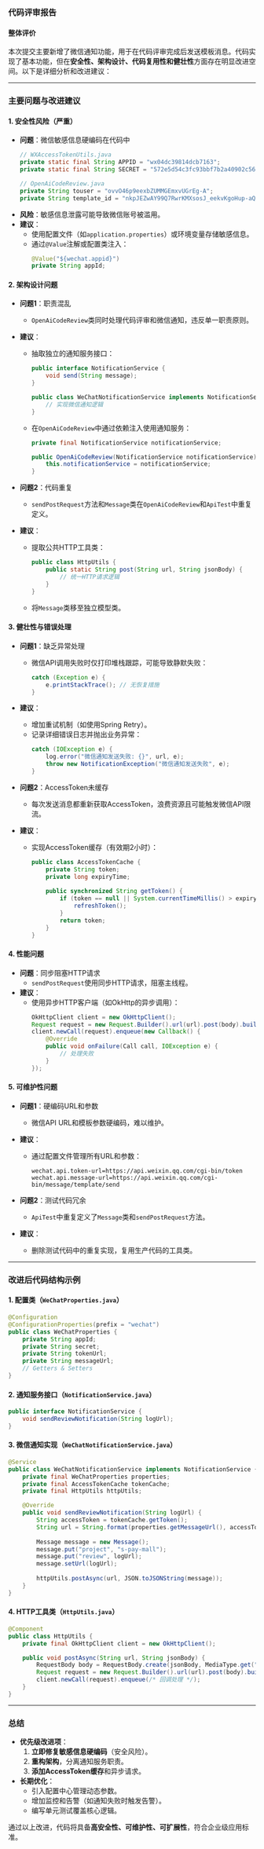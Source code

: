 ### 代码评审报告

#### **整体评价**
本次提交主要新增了微信通知功能，用于在代码评审完成后发送模板消息。代码实现了基本功能，但在**安全性、架构设计、代码复用性和健壮性**方面存在明显改进空间。以下是详细分析和改进建议：

---

### **主要问题与改进建议**

#### 1. **安全性风险（严重）**
   - **问题**：微信敏感信息硬编码在代码中
     ```java
     // WXAccessTokenUtils.java
     private static final String APPID = "wx04dc39814dcb7163";
     private static final String SECRET = "572e5d54c3fc93bbf7b2a40902c56278";
     
     // OpenAiCodeReview.java
     private String touser = "ovvO46p9eexbZUMMGEmxvUGrEg-A";
     private String template_id = "nkpJEZwAY99Q7RwrKMXsosJ_eekvKgoHup-aQRjE8ho";
     ```
   - **风险**：敏感信息泄露可能导致微信账号被滥用。
   - **建议**：
     - 使用配置文件（如`application.properties`）或环境变量存储敏感信息。
     - 通过`@Value`注解或配置类注入：
       ```java
       @Value("${wechat.appid}")
       private String appId;
       ```

#### 2. **架构设计问题**
   - **问题1**：职责混乱
     - `OpenAiCodeReview`类同时处理代码评审和微信通知，违反单一职责原则。
   - **建议**：
     - 抽取独立的通知服务接口：
       ```java
       public interface NotificationService {
           void send(String message);
       }
       
       public class WeChatNotificationService implements NotificationService {
           // 实现微信通知逻辑
       }
       ```
     - 在`OpenAiCodeReview`中通过依赖注入使用通知服务：
       ```java
       private final NotificationService notificationService;
       
       public OpenAiCodeReview(NotificationService notificationService) {
           this.notificationService = notificationService;
       }
       ```

   - **问题2**：代码重复
     - `sendPostRequest`方法和`Message`类在`OpenAiCodeReview`和`ApiTest`中重复定义。
   - **建议**：
     - 提取公共HTTP工具类：
       ```java
       public class HttpUtils {
           public static String post(String url, String jsonBody) {
               // 统一HTTP请求逻辑
           }
       }
       ```
     - 将`Message`类移至独立模型类。

#### 3. **健壮性与错误处理**
   - **问题1**：缺乏异常处理
     - 微信API调用失败时仅打印堆栈跟踪，可能导致静默失败：
       ```java
       catch (Exception e) {
           e.printStackTrace(); // 无恢复措施
       }
       ```
   - **建议**：
     - 增加重试机制（如使用Spring Retry）。
     - 记录详细错误日志并抛出业务异常：
       ```java
       catch (IOException e) {
           log.error("微信通知发送失败: {}", url, e);
           throw new NotificationException("微信通知发送失败", e);
       }
       ```

   - **问题2**：AccessToken未缓存
     - 每次发送消息都重新获取AccessToken，浪费资源且可能触发微信API限流。
   - **建议**：
     - 实现AccessToken缓存（有效期2小时）：
       ```java
       public class AccessTokenCache {
           private String token;
           private long expiryTime;
           
           public synchronized String getToken() {
               if (token == null || System.currentTimeMillis() > expiryTime) {
                   refreshToken();
               }
               return token;
           }
       }
       ```

#### 4. **性能问题**
   - **问题**：同步阻塞HTTP请求
     - `sendPostRequest`使用同步HTTP请求，阻塞主线程。
   - **建议**：
     - 使用异步HTTP客户端（如OkHttp的异步调用）：
       ```java
       OkHttpClient client = new OkHttpClient();
       Request request = new Request.Builder().url(url).post(body).build();
       client.newCall(request).enqueue(new Callback() {
           @Override
           public void onFailure(Call call, IOException e) {
               // 处理失败
           }
       });
       ```

#### 5. **可维护性问题**
   - **问题1**：硬编码URL和参数
     - 微信API URL和模板参数硬编码，难以维护。
   - **建议**：
     - 通过配置文件管理所有URL和参数：
       ```properties
       wechat.api.token-url=https://api.weixin.qq.com/cgi-bin/token
       wechat.api.message-url=https://api.weixin.qq.com/cgi-bin/message/template/send
       ```

   - **问题2**：测试代码冗余
     - `ApiTest`中重复定义了`Message`类和`sendPostRequest`方法。
   - **建议**：
     - 删除测试代码中的重复实现，复用生产代码的工具类。

---

### **改进后代码结构示例**
#### 1. 配置类（`WeChatProperties.java`）
```java
@Configuration
@ConfigurationProperties(prefix = "wechat")
public class WeChatProperties {
    private String appId;
    private String secret;
    private String tokenUrl;
    private String messageUrl;
    // Getters & Setters
}
```

#### 2. 通知服务接口（`NotificationService.java`）
```java
public interface NotificationService {
    void sendReviewNotification(String logUrl);
}
```

#### 3. 微信通知实现（`WeChatNotificationService.java`）
```java
@Service
public class WeChatNotificationService implements NotificationService {
    private final WeChatProperties properties;
    private final AccessTokenCache tokenCache;
    private final HttpUtils httpUtils;

    @Override
    public void sendReviewNotification(String logUrl) {
        String accessToken = tokenCache.getToken();
        String url = String.format(properties.getMessageUrl(), accessToken);
        
        Message message = new Message();
        message.put("project", "s-pay-mall");
        message.put("review", logUrl);
        message.setUrl(logUrl);
        
        httpUtils.postAsync(url, JSON.toJSONString(message));
    }
}
```

#### 4. HTTP工具类（`HttpUtils.java`）
```java
@Component
public class HttpUtils {
    private final OkHttpClient client = new OkHttpClient();

    public void postAsync(String url, String jsonBody) {
        RequestBody body = RequestBody.create(jsonBody, MediaType.get("application/json"));
        Request request = new Request.Builder().url(url).post(body).build();
        client.newCall(request).enqueue(/* 回调处理 */);
    }
}
```

---

### **总结**
- **优先级改进项**：
  1. **立即修复敏感信息硬编码**（安全风险）。
  2. **重构架构**，分离通知服务职责。
  3. **添加AccessToken缓存**和异步请求。
- **长期优化**：
  - 引入配置中心管理动态参数。
  - 增加监控和告警（如通知失败时触发告警）。
  - 编写单元测试覆盖核心逻辑。

通过以上改进，代码将具备**高安全性、可维护性、可扩展性**，符合企业级应用标准。